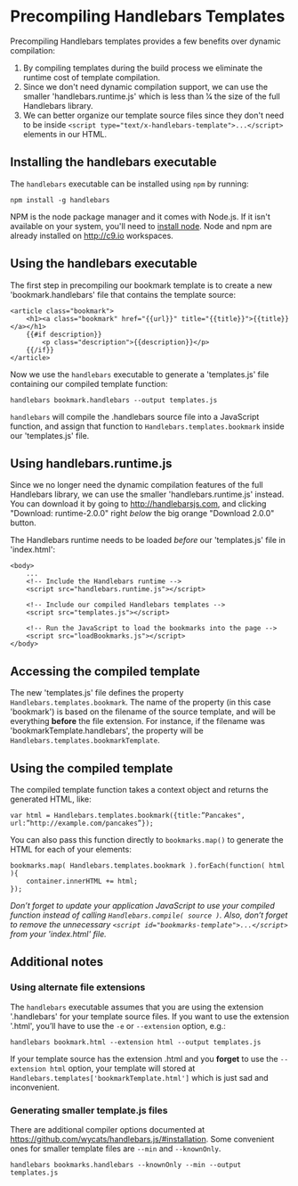 Precompiling Handlebars Templates
=================================
Precompiling Handlebars templates provides a few benefits over dynamic compilation:

1. By compiling templates during the build process we eliminate the runtime cost of template compilation.
2. Since we don't need dynamic compilation support, we can use the smaller 'handlebars.runtime.js' which is less than 1⁄4 the size of the full Handlebars library.
3. We can better organize our template source files since they don't need to be inside `<script type="text/x-handlebars-template">...</script>` elements in our HTML.


Installing the handlebars executable
------------------------------------
The `handlebars` executable can be installed using `npm` by running:

    npm install -g handlebars

NPM is the node package manager and it comes with Node.js. If it isn't available on your system, you'll need to [install node](http://nodejs.org/download/). Node and npm are already installed on <http://c9.io> workspaces.


Using the handlebars executable
-------------------------------
The first step in precompiling our bookmark template is to create a new 'bookmark.handlebars' file that contains the template source:

    <article class="bookmark">
        <h1><a class="bookmark" href="{{url}}" title="{{title}}">{{title}}</a></h1>
        {{#if description}}
            <p class="description">{{description}}</p>
        {{/if}}
    </article>

Now we use the `handlebars` executable to generate a 'templates.js' file containing our compiled template function:

    handlebars bookmark.handlebars --output templates.js

`handlebars` will compile the .handlebars source file into a JavaScript function, and assign that function to `Handlebars.templates.bookmark` inside our 'templates.js' file.


Using handlebars.runtime.js
---------------------------
Since we no longer need the dynamic compilation features of the full Handlebars library, we can use the smaller 'handlebars.runtime.js' instead. You can download it by going to <http://handlebarsjs.com>, and clicking "Download: runtime-2.0.0" right *below* the big orange "Download 2.0.0" button.

The Handlebars runtime needs to be loaded *before* our 'templates.js' file in 'index.html':

    <body>
        ...
        <!-- Include the Handlebars runtime -->
        <script src="handlebars.runtime.js"></script>

        <!-- Include our compiled Handlebars templates -->
        <script src="templates.js"></script>

        <!-- Run the JavaScript to load the bookmarks into the page -->
        <script src="loadBookmarks.js"></script>
    </body>


Accessing the compiled template
-------------------------------
The new 'templates.js' file defines the property `Handlebars.templates.bookmark`. The name of the property (in this case 'bookmark') is based on the filename of the source template, and will be everything **before** the file extension. For instance, if the filename was 'bookmarkTemplate.handlebars', the property will be `Handlebars.templates.bookmarkTemplate`.


Using the compiled template
---------------------------
The compiled template function takes a context object and returns the generated HTML, like:

    var html = Handlebars.templates.bookmark({title:”Pancakes", url:”http://example.com/pancakes”});

You can also pass this function directly to `bookmarks.map()` to generate the HTML for each of your elements:

    bookmarks.map( Handlebars.templates.bookmark ).forEach(function( html ){
        container.innerHTML += html;
    });

_Don’t forget to update your application JavaScript to use your compiled function *instead of* calling `Handlebars.compile( source )`. Also, don’t forget to remove the unnecessary `<script id="bookmarks-template">...</script>` from your 'index.html' file._


Additional notes
----------------

### Using alternate file extensions

The `handlebars` executable assumes that you are using the extension '.handlebars' for your template source files. If you want to use the extension '.html', you’ll have to use the `-e` or `--extension` option, e.g.:

    handlebars bookmark.html --extension html --output templates.js

If your template source has the extension .html and you **forget** to use the `--extension html` option, your template will stored at `Handlebars.templates['bookmarkTemplate.html']` which is just sad and inconvenient.

### Generating smaller template.js files

There are additional compiler options documented at <https://github.com/wycats/handlebars.js/#installation>. Some convenient ones for smaller template files are `--min` and `--knownOnly`.

    handlebars bookmarks.handlebars --knownOnly --min --output templates.js

